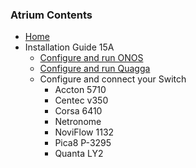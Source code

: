 ### Atrium Contents
* [Home](https://github.com/onfsdn/atrium-docs/wiki)
* Installation Guide 15A
    + [Configure and run ONOS](https://github.com/onfsdn/atrium-docs/wiki/Configure-and-run-ONOS-15A)
    + [Configure and run Quagga](https://github.com/onfsdn/atrium-docs/wiki/Configure-and-run-Quagga-15A)
    + Configure and connect your Switch
        - Accton 5710
        - Centec v350
        - Corsa 6410
        - Netronome
        - NoviFlow 1132
        - Pica8 P-3295
        - Quanta LY2
	